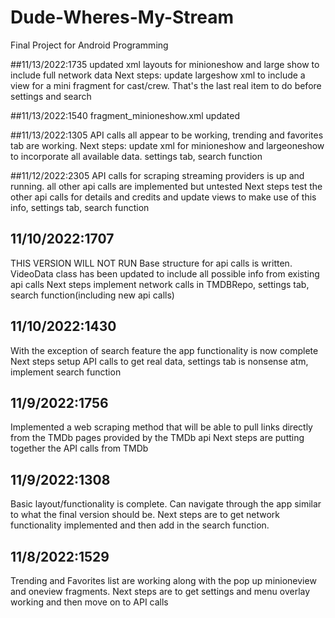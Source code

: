 # Dude-Wheres-My-Stream
Final Project for Android Programming

##11/13/2022:1735
updated xml layouts for minioneshow and large show to include full network data
Next steps: update largeshow xml to include a view for a mini fragment for cast/crew. That's the last real item to do before settings and search

##11/13/2022:1540
fragment_minioneshow.xml updated

##11/13/2022:1305
API calls all appear to be working, trending and favorites tab are working.
Next steps: update xml for minioneshow and largeoneshow to incorporate all available data. settings tab, search function

##11/12/2022:2305
API calls for scraping streaming providers is up and running. all other api calls are implemented but untested
Next steps test the other api calls for details and credits and update views to make use of this info, settings tab, search function 

## 11/10/2022:1707
THIS VERSION WILL NOT RUN
Base structure for api calls is written. VideoData class has been updated to include all possible info from existing api calls
Next steps implement network calls in TMDBRepo, settings tab, search function(including new api calls)

## 11/10/2022:1430
With the exception of search feature the app functionality is now complete
Next steps setup API calls to get real data, settings tab is nonsense atm, implement search function

## 11/9/2022:1756
Implemented a web scraping method that will be able to pull links directly from the TMDb pages provided by the TMDb api
Next steps are putting together the API calls from TMDb

## 11/9/2022:1308
Basic layout/functionality is complete. Can navigate through the app similar to what the final version should be.
Next steps are to get network functionality implemented and then add in the search function.

## 11/8/2022:1529
Trending and Favorites list are working along with the pop up minioneview and oneview fragments.
Next steps are to get settings and menu overlay working and then move on to API calls
                         